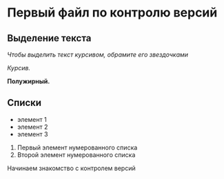 # Первый файл по контролю версий

## Выделение текста

*Чтобы выделить текст курсивом, обрамите его звездочками* 

*Курсив.*

**Полужирный.**

## Списки

* элемент 1
* элемент 2
* элемент 3

1. Первый элемент нумерованного списка
2. Второй элемент нумерованного списка


Начинаем знакомство с контролем версий